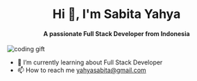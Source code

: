 # <center> Hi 👋, I'm Sabita Yahya </center>
#### <center> A passionate Full Stack Developer from Indonesia </center>
![coding gift](https://media1.giphy.com/media/v1.Y2lkPTc5MGI3NjExb28xZGFzcXBvcmdkZm5kMWJ6cGY0Mm1zZDN6eTZudGJjaG14ZWxuaCZlcD12MV9pbnRlcm5hbF9naWZfYnlfaWQmY3Q9Zw/Ws6T5PN7wHv3cY8xy8/giphy.gif)

<!--
**sabita-yahya/sabita-yahya** is a ✨ _special_ ✨ repository because its `README.md` (this file) appears on your GitHub profile.

Here are some ideas to get you started:

- 🔭 I’m currently working on ...
- 🌱 I’m currently learning ...
- 👯 I’m looking to collaborate on ...
- 🤔 I’m looking for help with ...
- 💬 Ask me about ...
- 📫 How to reach me: ...
- 😄 Pronouns: ...
- ⚡ Fun fact: ...
-->

- 🌱 I’m currently learning about Full Stack Developer
- 📫 How to reach me [yahyasabita@gmail.com](yahyasabita@gmail.com)